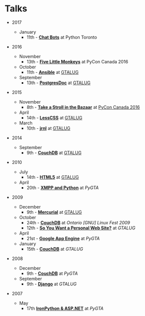 # Talks

* 2017
  * January
    * 11th - [**Chat Bots**](2016/01/11/chat-bots) at Python Toronto

* 2016
    * November
        * 13th - [**Five Little Monkeys**](2016/11/13/five-little-monkeys) at PyCon Canada 2016
    * October
        * 11th - [**Ansible**](2016/10/11/ansible) at [GTALUG](https://gtalug.org/meeting/2016-10/)
    * September
        * 13th - [**PostgresDoc**](2016/09/13/postgresdoc) at [GTALUG](https://gtalug.org/meeting/2016-09/)
* 2015
    * November
        * 8th - [**Take a Stroll in the Bazaar**](2015/11/08/take-a-stroll-in-the-bazaar) at [PyCon Canada 2016](https://2015.pycon.ca/en/schedule/69/)
    * April
        * 14th - [**LessCSS**](2015/04/14/lesscss) at [GTALUG](https://gtalug.org/meeting/2015-04/)
    * March
        * 10th - [**jrnl**](2015/03/10/jrnl) at [GTALUG](https://gtalug.org/meeting/2015-03/)
* 2014
    * September
        * 9th - [**CouchDB**](2014/09/09/couchdb) at [GTALUG](https://gtalug.org/meeting/2014-09/)
* 2010
    * July
        * 14th - [**HTML5**](2010/07/14/html5) at [GTALUG](https://gtalug.org/meeting/2010-07/)
    * April
        * 20th - [**XMPP and Python**](2010/04/20/xmpp-python) at _PyGTA_
* 2009
    * December
        * 9th - [**Mercurial**](2009/12/09/mercurial) at [GTALUG](https://gtalug.org/meeting/2009-12/)
    * October
        * 24th - [**CouchDB**](2009/10/24/couchdb) at _Ontario [GNU] Linux Fest 2009_
        * 12th - [**So You Want a Personal Web Site?**](2009/10/12/so-you-want-a-personal-web-site) at _GTALUG_
    * April
        * 21st - [**Google App Engine**](2009/04/21/google-app-engine) at _PyGTA_
    * January
        * 15th - [**CouchDB**](2009/01/15/couchdb) at _GTALUG_
* 2008
    * December
        * 9th - [**CouchDB**](2008/12/09/couchdb) at _PyGTA_
    * September
        * 9th - [**Django**](2008/09/09/django) at _GTALUG_
* 2007
    * May
        * 17th [**IronPython & ASP.NET**](2007/04/17/ironpython-aspnet) at _PyGTA_
